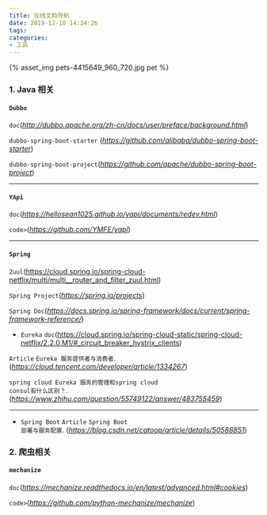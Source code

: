 ```yaml
---
title: 在线文档导航
date: 2019-12-10 14:24:26
tags:
categories:
- 工具
---
```


{% asset_img pets-4415649_960_720.jpg pet %}

### 1. Java 相关

#### <code>Dubbo</code>
<code>doc</code>(_http://dubbo.apache.org/zh-cn/docs/user/preface/background.html_)

<code>dubbo-spring-boot-starter</code> (_https://github.com/alibaba/dubbo-spring-boot-starter_)

<code>dubbo-spring-boot-project</code>(_https://github.com/apache/dubbo-spring-boot-project_)

<hr />

#### <code>YApi</code>
<code>doc</code>(_https://hellosean1025.github.io/yapi/documents/redev.html_)

<code>code></code>(_https://github.com/YMFE/yapi_)

<hr />

#### <code>Spring</code>
<code>Zuul</code>(https://cloud.spring.io/spring-cloud-netflix/multi/multi__router_and_filter_zuul.html)

<code>Spring Project</code>(_https://spring.io/projects_)

<code>Spring Doc</code>(_https://docs.spring.io/spring-framework/docs/current/spring-framework-reference/_)

- <code>Eureka</code>
<code>doc</code>(https://cloud.spring.io/spring-cloud-static/spring-cloud-netflix/2.2.0.M1/#_circuit_breaker_hystrix_clients)

<code>Article</code>
<code>Eureka 服务提供者与消费者</code>.(_https://cloud.tencent.com/developer/article/1334267_)

<code>spring cloud Eureka 服务的管理和spring cloud consul有什么区别？</code>.(_https://www.zhihu.com/question/55749122/answer/483755459_)

<hr />

- <code>Spring Boot</code>
<code>Article</code>
<code>Spring Boot 部署与服务配置</code>. (_https://blog.csdn.net/catoop/article/details/50588851_)


### 2. 爬虫相关

#### <code>mechanize</code>

<code>doc</code>(_https://mechanize.readthedocs.io/en/latest/advanced.html#cookies_)

<code>code></code>(_https://github.com/python-mechanize/mechanize_)